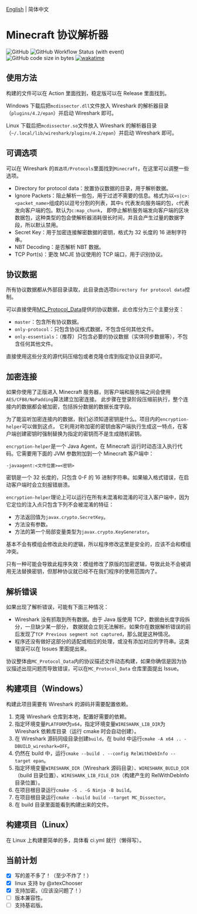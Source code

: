 [English](./README.MD) | 简体中文

# Minecraft 协议解析器

![GitHub](https://img.shields.io/github/license/Nickid2018/MC_Dissector)
![GitHub Workflow Status (with event)](https://img.shields.io/github/actions/workflow/status/Nickid2018/MC_Dissector/ci.yml)
![GitHub code size in bytes](https://img.shields.io/github/languages/code-size/Nickid2018/MC_Dissector)
[![wakatime](https://wakatime.com/badge/user/74cf9ef2-54ee-470f-a4ae-03e46a1e3c77/project/07a6974f-bdb4-40ce-98f1-f16c123aa610.svg)](https://wakatime.com/badge/user/74cf9ef2-54ee-470f-a4ae-03e46a1e3c77/project/07a6974f-bdb4-40ce-98f1-f16c123aa610)

## 使用方法

构建的文件可以在 Action 里面找到，稳定版可以在 Release 里面找到。

Windows 下载后把`mcdissector.dll`文件放入 Wireshark 的解析器目录（`plugins/4.2/epan`）并启动 Wireshark 即可。

Linux 下载后把`mcdissector.so`文件放入 Wireshark 的解析器目录（`~/.local/lib/wireshark/plugins/4.2/epan`）并启动 Wireshark 即可。

## 可调选项

可以在 Wireshark 的`首选项/Protocols`里面找到`Minecraft`，在这里可以调整一些选项。

* Directory for protocol data：放置协议数据的目录，用于解析数据。
* Ignore Packets：阻止解析一些包，用于过滤不需要的信息。格式为以`<s|c>:<packet_name>`组成的以逗号分割的列表，其中`s`
  代表发向服务端的包，`c`代表发向客户端的包。默认为`c:map_chunk`，
  即停止解析服务端发向客户端的区块数据包，这种类型的包会使解析器消耗很长时间，并且会产生过量的数据字段，所以默认禁用。
* Secret Key：用于加密连接解密数据的密钥，格式为 32 长度的 16 进制字符串。
* NBT Decoding：是否解析 NBT 数据。
* TCP Port(s)：更改 MCJE 协议使用的 TCP 端口，用于识别协议。

## 协议数据

所有协议数据都从外部目录读取，此目录由选项`Directory for protocol data`控制。

可以直接使用[MC_Protocol_Data](https://github.com/Nickid2018/MC_Protocol_Data)提供的协议数据，此仓库分为三个主要分支：
* `master`：包含所有协议数据。
* `only-protocol`：只包含协议格式数据，不包含任何其他文件。
* `only-essentials`：（推荐）只包含必要的协议数据（实体同步数据等），不包含任何其他文件。

直接使用这些分支的源代码压缩包或者克隆仓库到指定协议目录即可。

## 加密连接

如果你使用了正版进入 Minecraft 服务器，则客户端和服务端之间会使用`AES/CFB8/NoPadding`算法建立加密连接。
此步骤在登录阶段压缩前执行，整个连接内的数据都会被加密，包括拆分数据的数据长度字段。

为了能监听加密连接内的数据，我们必须知道密钥是什么。项目内的`encryption-helper`可以做到这点，
它利用对称加密的密钥由客户端执行生成这一特点，在客户端创建密钥时强制替换为指定的密钥而不是生成随机密钥。

`encryption-helper`是一个 Java Agent，在 Minecraft 运行时动态注入执行代码。它需要用下面的 JVM 参数附加到一个 Minecraft
客户端中：

```shell
-javaagent:<文件位置>=<密钥>
```

密钥是一个 32 长度的，只包含 0-F 的 16 进制字符串。如果输入格式错误，在启动客户端时会立刻报错崩溃。

`encryption-helper`理论上可以运行在所有未混淆和混淆的可注入客户端中，因为它定位的注入点只包含下列不会被混淆的特征：

* 方法返回值为`javax.crypto.SecretKey`。
* 方法没有参数。
* 方法的第一个局部变量类型为`javax.crypto.KeyGenerator`。

基本不会有模组会修改此处的逻辑，所以程序修改这里是安全的，应该不会和模组冲突。

只有一种可能会导致此程序失效：模组修改了原版的加密逻辑，导致此处不会被调用无法替换密钥，但那种协议就已经不在我们程序的使用范围内了。

## 解析错误

如果出现了解析错误，可能有下面三种情况：

* Wireshark 没有抓取到所有数据。由于 Java 版使用 TCP，数据由长度字段拆分，一旦缺少某一部分，
  数据就会立刻无法解析。如果你在数据解析错误的前后发现了`TCP Previous segment not captured`，那么就是这种情况。
* 程序还没有做好这部分的适配或相应的处理，或没有添加对应的字符串。这类错误可以在 Issues 里面提出来。

协议整体由`MC_Protocol_Data`内的协议描述文件动态构建，如果你确信是因为协议描述出现问题而导致错误，可以在`MC_Protocol_Data`
仓库里面提出 Issue。

## 构建项目（Windows）

构建此项目需要有 Wireshark 的源码并需要配置依赖。

1. 克隆 Wireshark 仓库到本地，配置好需要的依赖。
2. 指定环境变量`PLATFORM`为`x64`，指定环境变量`WIRESHARK_LIB_DIR`为 Wireshark 依赖库目录（运行 cmake 时会自动创建）。
3. 在 Wireshark 源码同级目录创建`build`，在 build 中运行`cmake -A x64 .. -DBUILD_wireshark=OFF`。
4. 仍然在 build 中，运行`cmake --build . --config RelWithDebInfo --target epan`。
5. 指定环境变量`WIRESHARK_DIR`（Wireshark 源码目录）、`WIRESHARK_BUILD_DIR`（build 目录位置）、`WIRESHARK_LIB_FILE_DIR`（构建产生的
   RelWithDebInfo 目录位置）。
6. 在项目根目录运行`cmake -S . -G Ninja -B build`。
7. 在项目根目录运行`cmake --build build --target MC_Dissector`。
8. 在 build 目录里面能看到构建出来的文件。

## 构建项目（Linux）

在 Linux 上构建要简单的多，具体看 ci.yml 就行（懒得写）。

## 当前计划

- [x] 写的差不多了！（至少不炸了！）
- [x] linux 支持 by @xtexChooser
- [x] 支持加密。（应该没问题了！）
- [ ] 版本兼容性。
- [ ] 支持基岩版。
